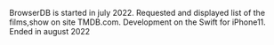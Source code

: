 BrowserDB is started in july 2022.
Requested and displayed list of the films,show on site TMDB.com.
Development on the Swift for iPhone11.
Ended in august 2022 


